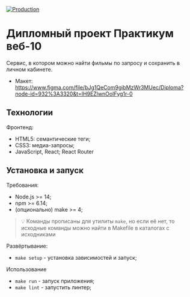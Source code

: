 [![Production](../../actions/workflows/frontend.yml/badge.svg?branch=main)](../../actions/workflows/frontend.yml?query=workflow%3A"Production")

# Дипломный проект Практикум веб-10

Сервис, в котором можно найти фильмы по запросу и сохранить в личном кабинете.

* Макет: https://www.figma.com/file/bJg1QeCom9gibMzWr3MUec/Diploma?node-id=932%3A3320&t=IH9EZlwnOoIFyg1r-0

## Технологии

Фронтенд:
* HTML5: семантические теги;
* CSS3: медиа-запросы;
* JavaScript, React; React Router

## Установка и запуск

Требования:

* Node.js >= 14;
* npm >= 6.14;
* (опционально) make >= 4;

> 💡 Команды прописаны для утилиты `make`, но если её нет, то исходные команды можно найти в Makefile в каталогах с 
исходниками

Развёртывание:

* `make setup` - установка зависимостей и запуск;

Использование

* `make run` - запуск приложения;
* `make lint` - запустить линтер;
